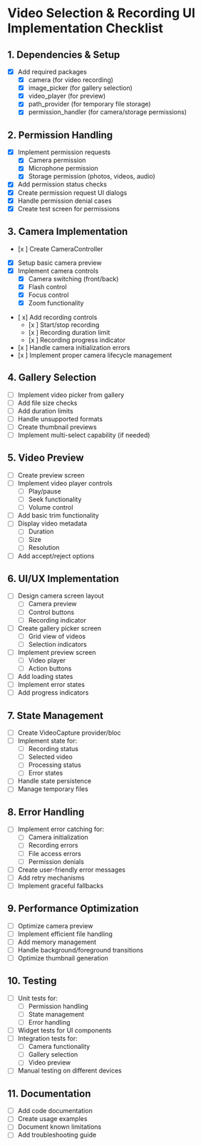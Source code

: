 # Video Selection & Recording UI Implementation Checklist

## 1. Dependencies & Setup
- [x] Add required packages
  - [x] camera (for video recording)
  - [x] image_picker (for gallery selection)
  - [x] video_player (for preview)
  - [x] path_provider (for temporary file storage)
  - [x] permission_handler (for camera/storage permissions)

## 2. Permission Handling
- [x] Implement permission requests
  - [x] Camera permission
  - [x] Microphone permission
  - [x] Storage permission (photos, videos, audio)
- [x] Add permission status checks
- [x] Create permission request UI dialogs
- [x] Handle permission denial cases
- [x] Create test screen for permissions

## 3. Camera Implementation
- [x ] Create CameraController
- [x] Setup basic camera preview
- [x] Implement camera controls
  - [x] Camera switching (front/back)
  - [x] Flash control
  - [x] Focus control
  - [x] Zoom functionality
- [ x] Add recording controls
  - [x ] Start/stop recording
  - [x ] Recording duration limit
  - [x ] Recording progress indicator
- [x ] Handle camera initialization errors
- [x ] Implement proper camera lifecycle management

## 4. Gallery Selection
- [ ] Implement video picker from gallery
- [ ] Add file size checks
- [ ] Add duration limits
- [ ] Handle unsupported formats
- [ ] Create thumbnail previews
- [ ] Implement multi-select capability (if needed)

## 5. Video Preview
- [ ] Create preview screen
- [ ] Implement video player controls
  - [ ] Play/pause
  - [ ] Seek functionality
  - [ ] Volume control
- [ ] Add basic trim functionality
- [ ] Display video metadata
  - [ ] Duration
  - [ ] Size
  - [ ] Resolution
- [ ] Add accept/reject options

## 6. UI/UX Implementation
- [ ] Design camera screen layout
  - [ ] Camera preview
  - [ ] Control buttons
  - [ ] Recording indicator
- [ ] Create gallery picker screen
  - [ ] Grid view of videos
  - [ ] Selection indicators
- [ ] Implement preview screen
  - [ ] Video player
  - [ ] Action buttons
- [ ] Add loading states
- [ ] Implement error states
- [ ] Add progress indicators

## 7. State Management
- [ ] Create VideoCapture provider/bloc
- [ ] Implement state for:
  - [ ] Recording status
  - [ ] Selected video
  - [ ] Processing status
  - [ ] Error states
- [ ] Handle state persistence
- [ ] Manage temporary files

## 8. Error Handling
- [ ] Implement error catching for:
  - [ ] Camera initialization
  - [ ] Recording errors
  - [ ] File access errors
  - [ ] Permission denials
- [ ] Create user-friendly error messages
- [ ] Add retry mechanisms
- [ ] Implement graceful fallbacks

## 9. Performance Optimization
- [ ] Optimize camera preview
- [ ] Implement efficient file handling
- [ ] Add memory management
- [ ] Handle background/foreground transitions
- [ ] Optimize thumbnail generation

## 10. Testing
- [ ] Unit tests for:
  - [ ] Permission handling
  - [ ] State management
  - [ ] Error handling
- [ ] Widget tests for UI components
- [ ] Integration tests for:
  - [ ] Camera functionality
  - [ ] Gallery selection
  - [ ] Video preview
- [ ] Manual testing on different devices

## 11. Documentation
- [ ] Add code documentation
- [ ] Create usage examples
- [ ] Document known limitations
- [ ] Add troubleshooting guide 